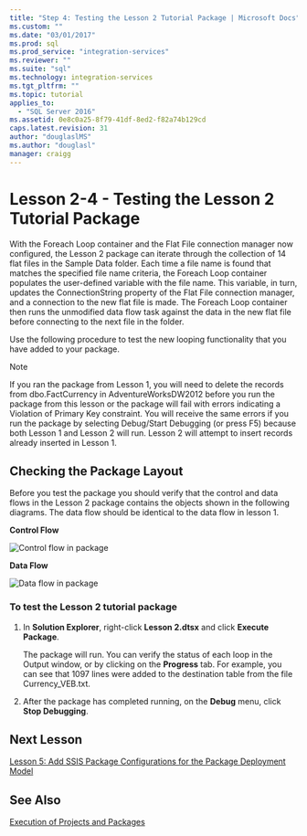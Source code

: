 ```yaml
---
title: "Step 4: Testing the Lesson 2 Tutorial Package | Microsoft Docs"
ms.custom: ""
ms.date: "03/01/2017"
ms.prod: sql
ms.prod_service: "integration-services"
ms.reviewer: ""
ms.suite: "sql"
ms.technology: integration-services
ms.tgt_pltfrm: ""
ms.topic: tutorial
applies_to: 
  - "SQL Server 2016"
ms.assetid: 0e8c0a25-8f79-41df-8ed2-f82a74b129cd
caps.latest.revision: 31
author: "douglaslMS"
ms.author: "douglasl"
manager: craigg
---
```

# Lesson 2-4 - Testing the Lesson 2 Tutorial Package
With the Foreach Loop container and the Flat File connection manager now configured, the Lesson 2 package can iterate through the collection of 14 flat files in the Sample Data folder. Each time a file name is found that matches the specified file name criteria, the Foreach Loop container populates the user-defined variable with the file name. This variable, in turn, updates the ConnectionString property of the Flat File connection manager, and a connection to the new flat file is made. The Foreach Loop container then runs the unmodified data flow task against the data in the new flat file before connecting to the next file in the folder.  
  
Use the following procedure to test the new looping functionality that you have added to your package.  
  
> [!NOTE]  
> If you ran the package from Lesson 1, you will need to delete the records from dbo.FactCurrency in AdventureWorksDW2012 before you run the package from this lesson or the package will fail with errors indicating a Violation of Primary Key constraint. You will receive the same errors if you run the package by selecting Debug/Start Debugging (or press F5) because both Lesson 1 and Lesson 2 will run. Lesson 2 will attempt to insert records already inserted in Lesson 1.  
  
## Checking the Package Layout  
Before you test the package you should verify that the control and data flows in the Lesson 2 package contains the objects shown in the following diagrams. The data flow should be identical to the data flow in lesson 1.  
  
**Control Flow**  
  
![Control flow in package](../integration-services/media/task4lesson2control.gif "Control flow in package")  
  
**Data Flow**  
  
![Data flow in package](../integration-services/media/task9lesson1data.gif "Data flow in package")  
  
### To test the Lesson 2 tutorial package  
  
1.  In **Solution Explorer**, right-click **Lesson 2.dtsx** and click **Execute Package**.  
  
    The package will run. You can verify the status of each loop in the Output window, or by clicking on the **Progress** tab. For example, you can see that 1097 lines were added to the destination table from the file Currency_VEB.txt.  
  
2.  After the package has completed running, on the **Debug** menu, click **Stop Debugging**.  
  
## Next Lesson  
[Lesson 5: Add SSIS Package Configurations for the Package Deployment Model](../integration-services/lesson-5-add-ssis-package-configurations-for-the-package-deployment-model.md)  
  
## See Also  
[Execution of Projects and Packages](~/integration-services/packages/deploy-integration-services-ssis-projects-and-packages.md)  
  
  
  

